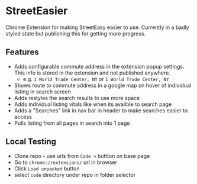 # StreetEasier

Chrome Extension for making StreetEasy easier to use. Currently in a badly styled state but publishing this for getting more progress.

## Features
- Adds configurable commute address in the extension popup settings. This info is stored in the extension and not published anywhere.
  - e.g. `1 World Trade Center, NY` or `1 World Trade Center, NY`
- Shows route to commute address in a google map on hover of individual listing in search screen
- Adds restyles the search results to use more space
- Adds individual listing vitals like when its availble to search page
- Adds a "Searches" link in nav bar in header to make searches easier to access
- Pulls listing from all pages in search into 1 page

## Local Testing
- Clone repo - use urls from `Code >` buttton on base page
- Go to `chrome://extensions/` url in browser
- Click `Load unpacked` button
- select `code` directory under repo in folder selector
